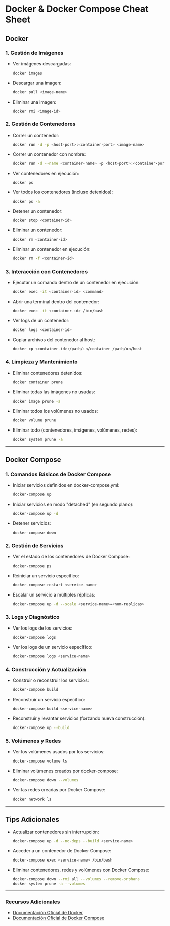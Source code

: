 # Docker & Docker Compose Cheat Sheet

## Docker

### 1. Gestión de Imágenes

- Ver imágenes descargadas:
  ```bash
  docker images
  ```

- Descargar una imagen:
  ```bash
  docker pull <image-name>

- Eliminar una imagen:
  ```bash
  docker rmi <image-id>

### 2. Gestión de Contenedores

- Correr un contenedor:
  ```bash
  docker run -d -p <host-port>:<container-port> <image-name>

- Correr un contenedor con nombre:
  ```bash
  docker run -d --name <container-name> -p <host-port>:<container-port> <image-name>

- Ver contenedores en ejecución:
  ```bash
  docker ps
  ```

- Ver todos los contenedores (incluso detenidos):
  ```bash
  docker ps -a
  ```

- Detener un contenedor:
  ```bash
  docker stop <container-id>
  ```

- Eliminar un contenedor:
  ```bash
  docker rm <container-id>
  ```

- Eliminar un contenedor en ejecución:
  ```bash
  docker rm -f <container-id>
  ```

### 3. Interacción con Contenedores

- Ejecutar un comando dentro de un contenedor en ejecución:
  ```bash
  docker exec -it <container-id> <command>
  ```
  
- Abrir una terminal dentro del contenedor:
  ```bash
  docker exec -it <container-id> /bin/bash
  ```
  
- Ver logs de un contenedor:
  ```bash
  docker logs <container-id>
  ```
  
- Copiar archivos del contenedor al host:
  ```bash
  docker cp <container-id>:/path/in/container /path/on/host
  ```
  
### 4. Limpieza y Mantenimiento

- Eliminar contenedores detenidos:
  ```bash
  docker container prune
  ```
  
- Eliminar todas las imágenes no usadas:
  ```bash
  docker image prune -a
  ```
  
- Eliminar todos los volúmenes no usados:
  ```bash
  docker volume prune
  ```
  
- Eliminar todo (contenedores, imágenes, volúmenes, redes):
  ```bash
  docker system prune -a
  ```
  
---

## Docker Compose

### 1. Comandos Básicos de Docker Compose

- Iniciar servicios definidos en docker-compose.yml:
  ```bash
  docker-compose up
  ```
  
- Iniciar servicios en modo "detached" (en segundo plano):
  ```bash
  docker-compose up -d
  ```
  
- Detener servicios:
  ```bash
  docker-compose down
  ```
  
### 2. Gestión de Servicios

- Ver el estado de los contenedores de Docker Compose:
  ```bash
  docker-compose ps
  ```
  
- Reiniciar un servicio específico:
  ```bash
  docker-compose restart <service-name>
  ```
  
- Escalar un servicio a múltiples réplicas:
  ```bash
  docker-compose up -d --scale <service-name>=<num-replicas>
  ```
  
### 3. Logs y Diagnóstico

- Ver los logs de los servicios:
  ```bash
  docker-compose logs

- Ver los logs de un servicio específico:
  ```bash
  docker-compose logs <service-name>
  ```
  
### 4. Construcción y Actualización

- Construir o reconstruir los servicios:
  ```bash
  docker-compose build
  ```
  
- Reconstruir un servicio específico:
  ```bash
  docker-compose build <service-name>
  ```
  
- Reconstruir y levantar servicios (forzando nueva construcción):
  ```bash
  docker-compose up --build
  ```
  
### 5. Volúmenes y Redes

- Ver los volúmenes usados por los servicios:
  ```bash
  docker-compose volume ls
  ```
  
- Eliminar volúmenes creados por docker-compose:
  ```bash
  docker-compose down --volumes
  ```
  
- Ver las redes creadas por Docker Compose:
  ```bash
  docker network ls
  ```
  
---

## Tips Adicionales

- Actualizar contenedores sin interrupción:
  ```bash
  docker-compose up -d --no-deps --build <service-name>
  ```
  
- Acceder a un contenedor de Docker Compose:
  ```bash
  docker-compose exec <service-name> /bin/bash
  ```

- Eliminar contenedores, redes y volúmenes con Docker Compose:
  ```bash
  docker-compose down --rmi all --volumes --remove-orphans
  docker system prune -a --volumes
  ```



---



### Recursos Adicionales

- [Documentación Oficial de Docker](https://docs.docker.com/)
- [Documentación Oficial de Docker Compose](https://docs.docker.com/compose/)
